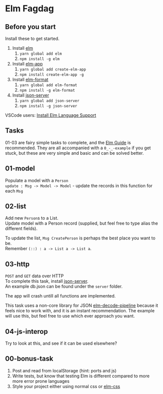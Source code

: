 # Elm Fagdag

## Before you start
Install these to get started.
1. Install [elm](https://elm-lang.org)
    1. `yarn global add elm`
    1. `npm install -g elm`
1. Install [elm-app](https://github.com/halfzebra/create-elm-app) 
    1. `yarn global add create-elm-app`
    1. `npm install create-elm-app -g`
1. Install [elm-format](https://github.com/avh4/elm-format)
    1. `yarn global add elm-format`
    1. `npm install -g elm-format`
1. Install [json-server](https://github.com/typicode/json-server)
    1. `yarn global add json-server`
    1. `npm install -g json-server`

VSCode users: [Install Elm Language Support](https://marketplace.visualstudio.com/items?itemName=sbrink.elm) 

## Tasks
01-03 are fairy simple tasks to complete, and the [Elm Guide](https://guide.elm-lang.org/) is recommended. They are all accompanied with a `0_-_-example` if you get stuck, but these are very
simple and basic and can be solved better.

## 01-model
Populate a model with a `Person`   
`update : Msg -> Model -> Model` - update the records in this function for each `Msg`

## 02-list
Add new `Person`s to a List.   
Update model with a Person record (supplied, but feel free to type alias the different fields).

To update the list, `Msg CreatePerson` is perhaps the best place you want to be.   
Remember `(::) : a -> List a -> List a`.

## 03-http
`POST` and `GET` data over HTTP   
To complete this task, install [json-server](https://github.com/typicode/json-server).   
An example db.json can be found under the `server` folder.

The app will crash untill all functions are implemented.

This task uses a non-core library for JSON [elm-decode-pipeline](https://package.elm-lang.org/packages/NoRedInk/elm-decode-pipeline/3.0.1/) because it feels nice to work with, and it is an instant recommendation. The example will use this, but feel free to use which ever approach you want. 

## 04-js-interop
Try to look at this, and see if it can be used elsewhere?

## 00-bonus-task
1. Post and read from localStorage (hint: ports and js)
1. Write tests, but know that testing Elm is different compared to more more error prone languages
1. Style your project either using normal css or [elm-css](https://package.elm-lang.org/packages/rtfeldman/elm-css/latest)